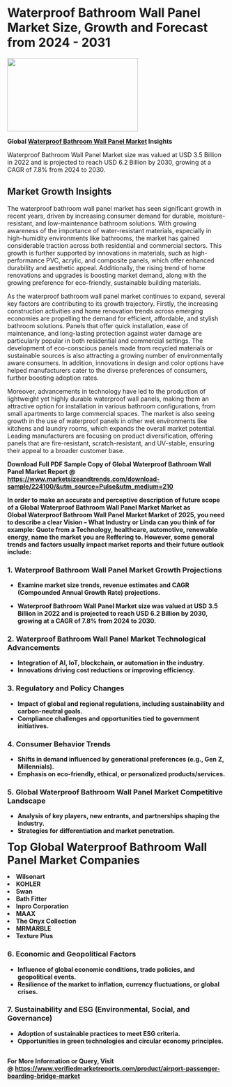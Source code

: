 <H1>Waterproof Bathroom Wall Panel Market Size, Growth and Forecast from 2024 - 2031</H1><img class="aligncenter size-medium wp-image-584254" src="https://thirdeyenews.in/wp-content/uploads/2024/09/Global-Market-Research-300x168.jpeg" alt="" width="300" height="168" /><p><strong>Global&nbsp;<a href="https://www.marketsizeandtrends.com/download-sample/224100/&amp;utm_source=Pulse&amp;utm_medium=210">Waterproof Bathroom Wall Panel Market</a> Insights</strong></p><p>Waterproof Bathroom Wall Panel Market size was valued at USD 3.5 Billion in 2022 and is projected to reach USD 6.2 Billion by 2030, growing at a CAGR of 7.8% from 2024 to 2030.</p><p><h2>Market Growth Insights</h2> <p>The waterproof bathroom wall panel market has seen significant growth in recent years, driven by increasing consumer demand for durable, moisture-resistant, and low-maintenance bathroom solutions. With growing awareness of the importance of water-resistant materials, especially in high-humidity environments like bathrooms, the market has gained considerable traction across both residential and commercial sectors. This growth is further supported by innovations in materials, such as high-performance PVC, acrylic, and composite panels, which offer enhanced durability and aesthetic appeal. Additionally, the rising trend of home renovations and upgrades is boosting market demand, along with the growing preference for eco-friendly, sustainable building materials.</p> <p><strong></strong></p> <p>As the waterproof bathroom wall panel market continues to expand, several key factors are contributing to its growth trajectory. Firstly, the increasing construction activities and home renovation trends across emerging economies are propelling the demand for efficient, affordable, and stylish bathroom solutions. Panels that offer quick installation, ease of maintenance, and long-lasting protection against water damage are particularly popular in both residential and commercial settings. The development of eco-conscious panels made from recycled materials or sustainable sources is also attracting a growing number of environmentally aware consumers. In addition, innovations in design and color options have helped manufacturers cater to the diverse preferences of consumers, further boosting adoption rates.</p> <p>Moreover, advancements in technology have led to the production of lightweight yet highly durable waterproof wall panels, making them an attractive option for installation in various bathroom configurations, from small apartments to large commercial spaces. The market is also seeing growth in the use of waterproof panels in other wet environments like kitchens and laundry rooms, which expands the overall market potential. Leading manufacturers are focusing on product diversification, offering panels that are fire-resistant, scratch-resistant, and UV-stable, ensuring their appeal to a broader customer base.</p> <p><strong></p><p><span class=""><strong>Download Full PDF Sample Copy of Global Waterproof Bathroom Wall Panel Market Report</strong> @ <a href="https://www.marketsizeandtrends.com/download-sample/224100/&amp;utm_source=Pulse&amp;utm_medium=210" target="_blank">https://www.marketsizeandtrends.com/download-sample/224100/&amp;utm_source=Pulse&amp;utm_medium=210</a></span></p><p>In order to make an accurate and perceptive description of future scope of a Global&nbsp;Waterproof Bathroom Wall Panel Market Market as Global&nbsp;Waterproof Bathroom Wall Panel Market Market of 2025, you need to describe a clear Vision &ndash; What Industry or Linda can you think of for example: Quote from a Technology, healthcare, automotive, renewable energy, name the market you are Reffering to. However, some general trends and factors usually impact market reports and their future outlook include:</p><h3>1.&nbsp;<strong>Waterproof Bathroom Wall Panel Market Growth Projections</strong></h3><ul><li>Examine market size trends, revenue estimates and CAGR (Compounded Annual Growth Rate) projections.</li><li><p>Waterproof Bathroom Wall Panel Market size was valued at USD 3.5 Billion in 2022 and is projected to reach USD 6.2 Billion by 2030, growing at a CAGR of 7.8% from 2024 to 2030.</p></li></ul><h3>2.&nbsp;<strong>Waterproof Bathroom Wall Panel Market Technological Advancements</strong></h3><ul><li>Integration of AI, IoT, blockchain, or automation in the industry.</li><li>Innovations driving cost reductions or improving efficiency.</li></ul><h3>3.&nbsp;<strong>Regulatory and Policy Changes</strong></h3><ul><li>Impact of global and regional regulations, including sustainability and carbon-neutral goals.</li><li>Compliance challenges and opportunities tied to government initiatives.</li></ul><h3>4.&nbsp;<strong>Consumer Behavior Trends</strong></h3><ul><li>Shifts in demand influenced by generational preferences (e.g., Gen Z, Millennials).</li><li>Emphasis on eco-friendly, ethical, or personalized products/services.</li></ul><h3>5.&nbsp;<strong>Global Waterproof Bathroom Wall Panel Market Competitive Landscape</strong></h3><ul><li>Analysis of key players, new entrants, and partnerships shaping the industry.</li><li>Strategies for differentiation and market penetration.</li></ul><p data-pm-slice="1 1 []"><span style="color: inherit; font-family: inherit; font-size: 25px;">Top Global Waterproof Bathroom Wall Panel Market Companies</span></p><div class="" data-test-id=""><p><li>Wilsonart</li><li> KOHLER</li><li> Swan</li><li> Bath Fitter</li><li> Inpro Corporation</li><li> MAAX</li><li> The Onyx Collection</li><li> MRMARBLE</li><li> Texture Plus</li></p></div><h3>6.&nbsp;<strong>Economic and Geopolitical Factors</strong></h3><ul><li>Influence of global economic conditions, trade policies, and geopolitical events.</li><li>Resilience of the market to inflation, currency fluctuations, or global crises.</li></ul><h3>7.&nbsp;<strong>Sustainability and ESG (Environmental, Social, and Governance)</strong></h3><ul><li>Adoption of sustainable practices to meet ESG criteria.</li><li>Opportunities in green technologies and circular economy principles.</li></ul><h2><strong style="font-size: 14px;">For More Information or Query, Visit @&nbsp;</strong><a style="background-color: #ffffff; font-size: 14px;" href="https://www.marketsizeandtrends.com/report/waterproof-bathroom-wall-panel-market/" target="_blank">https://www.verifiedmarketreports.com/product/airport-passenger-boarding-bridge-market</a></h2>
